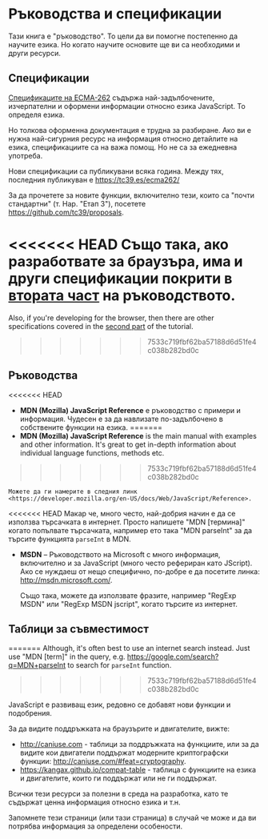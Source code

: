 
# Ръководства и спецификации

Тази книга е "ръководство". То цели да ви помогне постепенно да научите езика. Но когато научите основите ще ви са необходими и други ресурси.

## Спецификации

[Спецификаците на ECMA-262](https://www.ecma-international.org/publications/standards/Ecma-262.htm) съдържа най-задълбочените, изчерпателни и оформени информации относно езика JavaScript. То определя езика.

Но толкова оформенна документация е трудна за разбиране. Ако ви е нужна най-сигурния ресурс на информация относно детайлите на езика, спецификациите са на важа помощ. Но не са за ежедневна употреба.

Нови спецификации са публикувани всяка година. Между тях, последния публикуван е <https://tc39.es/ecma262/>

За да прочетете за новите функции, включително тези, които са "почти стандартни" (т. Нар. "Етап 3"), посетете <https://github.com/tc39/proposals>.

<<<<<<< HEAD
Също така, ако разработвате за браузъра, има и други спецификации покрити в [втората част](info:browser-environment) на ръководството.
=======
Also, if you're developing for the browser, then there are other specifications covered in the [second part](info:browser-environment) of the tutorial.
>>>>>>> 7533c719fbf62ba57188d6d51fe4c038b282bd0c

## Ръководства

<<<<<<< HEAD
- **MDN (Mozilla) JavaScript Reference** е ръководство с примери и информация. Чудесен е за да навлизате по-задълбочено в собствените функции на езика.
=======
- **MDN (Mozilla) JavaScript Reference** is the main manual with examples and other information. It's great to get in-depth information about individual language functions, methods etc.
>>>>>>> 7533c719fbf62ba57188d6d51fe4c038b282bd0c

    Можете да ги намерите в следния линк <https://developer.mozilla.org/en-US/docs/Web/JavaScript/Reference>.

<<<<<<< HEAD
    Макар че, много често, най-добрия начин е да се използва търсачката в интернет. Просто напишете "MDN [термина]" когато попълвате търсачката, например ето така "MDN parseInt" за да търсите функцията `parseInt` в MDN.

- **MSDN** – Ръководството на Microsoft с много информация, включително и за JavaScript (много често рефериран катo JScript). Ако се нуждаеш от нещо специфично, по-добре е да посетите линка: <http://msdn.microsoft.com/>.

    Също така, можете да използвате фразите, например "RegExp MSDN" или "RegExp MSDN jscript", когато търсите из интернет.

## Таблици за съвместимост
=======
Although, it's often best to use an internet search instead. Just use "MDN [term]" in the query, e.g. <https://google.com/search?q=MDN+parseInt> to search for `parseInt` function.
>>>>>>> 7533c719fbf62ba57188d6d51fe4c038b282bd0c

JavaScript e развиващ език, редовно се добавят нови функции и подобрения.

За да видите поддръжката на браузърите и двигателите, вижте:

- <http://caniuse.com> - таблици за поддръжката на функциите, или за да видите кои двигатели поддържат модерните криптографски функции: <http://caniuse.com/#feat=cryptography>.
- <https://kangax.github.io/compat-table> - таблица с функциите на езика и двигателите, които ги поддържат или не ги поддържат.

Всички тези ресурси за полезни в среда на разработка, като те съдържат ценна информация относно езика и т.н.

Запомнете тези страници (или тази страница) в случай че може и да ви потрябва информация за определени особености.
